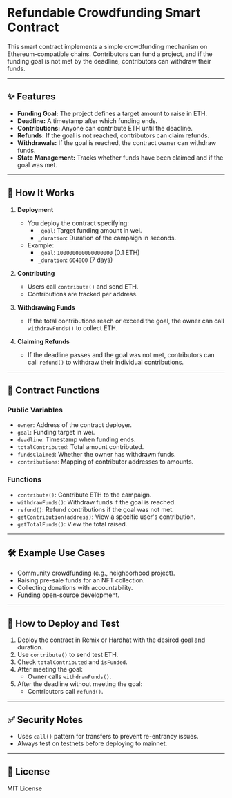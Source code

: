 # Refundable Crowdfunding Smart Contract

This smart contract implements a simple crowdfunding mechanism on Ethereum-compatible chains. Contributors can fund a project, and if the funding goal is not met by the deadline, contributors can withdraw their funds.

---

## ✨ Features

- **Funding Goal:** The project defines a target amount to raise in ETH.
- **Deadline:** A timestamp after which funding ends.
- **Contributions:** Anyone can contribute ETH until the deadline.
- **Refunds:** If the goal is not reached, contributors can claim refunds.
- **Withdrawals:** If the goal is reached, the contract owner can withdraw funds.
- **State Management:** Tracks whether funds have been claimed and if the goal was met.

---

## 🚀 How It Works

1. **Deployment**
   - You deploy the contract specifying:
     - `_goal`: Target funding amount in wei.
     - `_duration`: Duration of the campaign in seconds.
   - Example:
     - `_goal`: `100000000000000000` (0.1 ETH)
     - `_duration`: `604800` (7 days)

2. **Contributing**
   - Users call `contribute()` and send ETH.
   - Contributions are tracked per address.

3. **Withdrawing Funds**
   - If the total contributions reach or exceed the goal, the owner can call `withdrawFunds()` to collect ETH.

4. **Claiming Refunds**
   - If the deadline passes and the goal was not met, contributors can call `refund()` to withdraw their individual contributions.

---

## 🧠 Contract Functions

### Public Variables
- `owner`: Address of the contract deployer.
- `goal`: Funding target in wei.
- `deadline`: Timestamp when funding ends.
- `totalContributed`: Total amount contributed.
- `fundsClaimed`: Whether the owner has withdrawn funds.
- `contributions`: Mapping of contributor addresses to amounts.

### Functions
- `contribute()`: Contribute ETH to the campaign.
- `withdrawFunds()`: Withdraw funds if the goal is reached.
- `refund()`: Refund contributions if the goal was not met.
- `getContribution(address)`: View a specific user's contribution.
- `getTotalFunds()`: View the total raised.

---

## 🛠️ Example Use Cases

- Community crowdfunding (e.g., neighborhood project).
- Raising pre-sale funds for an NFT collection.
- Collecting donations with accountability.
- Funding open-source development.

---

## 📝 How to Deploy and Test

1. Deploy the contract in Remix or Hardhat with the desired goal and duration.
2. Use `contribute()` to send test ETH.
3. Check `totalContributed` and `isFunded`.
4. After meeting the goal:
   - Owner calls `withdrawFunds()`.
5. After the deadline without meeting the goal:
   - Contributors call `refund()`.

---

## ✅ Security Notes

- Uses `call()` pattern for transfers to prevent re-entrancy issues.
- Always test on testnets before deploying to mainnet.

---

## 📄 License

MIT License
